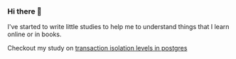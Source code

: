 ### Hi there 👋

<!--
**Justin-Yoon/Justin-Yoon** is a ✨ _special_ ✨ repository because its `README.md` (this file) appears on your GitHub profile.

Here are some ideas to get you started:

- 🔭 I’m currently working on ...
- 🌱 I’m currently learning ...
- 👯 I’m looking to collaborate on ...
- 🤔 I’m looking for help with ...
- 💬 Ask me about ...
- 📫 How to reach me: ...
- 😄 Pronouns: ...
- ⚡ Fun fact: ...
-->

I've started to write little studies to help me to understand things that I learn online or in books.

Checkout my study on [transaction isolation levels in postgres](https://github.com/Justin-Yoon/transaction-isolation) 

